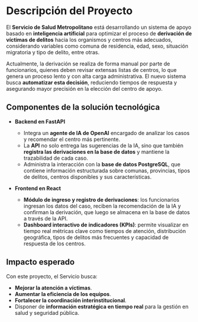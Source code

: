# Descripción del Proyecto

El **Servicio de Salud Metropolitano** está desarrollando un sistema de apoyo basado en **inteligencia artificial** para optimizar el proceso de **derivación de víctimas de delitos** hacia los organismos y centros más adecuados, considerando variables como comuna de residencia, edad, sexo, situación migratoria y tipo de delito, entre otras.  

Actualmente, la derivación se realiza de forma manual por parte de funcionarios, quienes deben revisar extensas listas de centros, lo que genera un proceso lento y con alta carga administrativa. El nuevo sistema busca **automatizar esta decisión**, reduciendo tiempos de respuesta y asegurando mayor precisión en la elección del centro de apoyo.  

## Componentes de la solución tecnológica

- **Backend en FastAPI**  
  - Integra un **agente de IA de OpenAI** encargado de analizar los casos y recomendar el centro más pertinente.  
  - La **API** no solo entrega las sugerencias de la IA, sino que también **registra las derivaciones en la base de datos** y mantiene la trazabilidad de cada caso.  
  - Administra la interacción con la **base de datos PostgreSQL**, que contiene información estructurada sobre comunas, provincias, tipos de delitos, centros disponibles y sus características.  

- **Frontend en React**  
  - **Módulo de ingreso y registro de derivaciones**: los funcionarios ingresan los datos del caso, reciben la recomendación de la IA y confirman la derivación, que luego se almacena en la base de datos a través de la API.  
  - **Dashboard interactivo de indicadores (KPIs)**: permite visualizar en tiempo real métricas clave como tiempos de atención, distribución geográfica, tipos de delitos más frecuentes y capacidad de respuesta de los centros.  

## Impacto esperado

Con este proyecto, el Servicio busca:  
- **Mejorar la atención a víctimas**.  
- **Aumentar la eficiencia de los equipos**.  
- **Fortalecer la coordinación interinstitucional**.  
- Disponer de **información estratégica en tiempo real** para la gestión en salud y seguridad pública.  
